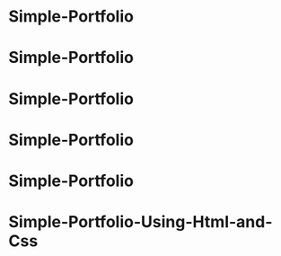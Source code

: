 # Simple-Portfolio
# Simple-Portfolio
# Simple-Portfolio
# Simple-Portfolio
# Simple-Portfolio
# Simple-Portfolio-Using-Html-and-Css
